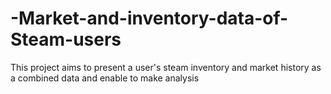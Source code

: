 # -Market-and-inventory-data-of-Steam-users
This project aims to present a user's steam inventory and market history as a combined data and enable to make analysis
